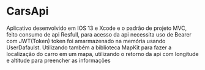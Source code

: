# CarsApi
Aplicativo desenvolvido em IOS 13 e Xcode e o padrão de projeto MVC, feito consumo de api Resfull, para acesso da api necessita uso de Bearer com JWT(Token) token foi amarmazenado 
na memória usando UserDafaulst.
Utilizando também a biblioteca MapKit para fazer a localização do carro em um mapa, utilizando o retorno da api com longitude e altitude para preencher as informações 
